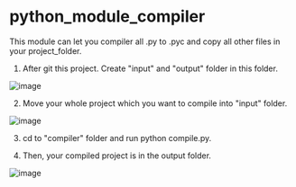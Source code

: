 # python_module_compiler

This module can let you compiler all .py to .pyc and copy all other files in your project_folder.

1. After git this project. Create "input" and "output" folder in this folder.

![image](https://user-images.githubusercontent.com/34061867/191684121-21829fd4-2df5-48e7-87ae-039938ae95a3.png) 

2. Move your whole project which you want to compile into "input" folder.

![image](https://user-images.githubusercontent.com/34061867/191685477-eab517e3-d668-465d-818a-a47a8612161f.png) 

3. cd to "compiler" folder and run python compile.py.

4. Then, your compiled project is in the output folder.

![image](https://user-images.githubusercontent.com/34061867/191691188-a1de6f6b-15de-477c-9f4e-c1e08e1b1355.png)
